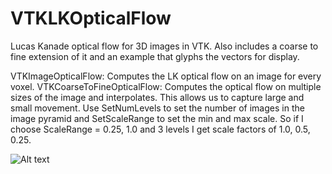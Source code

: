 # VTKLKOpticalFlow
Lucas Kanade optical flow for 3D images in VTK. Also includes a coarse to fine extension of it and an example that glyphs the vectors for display.

VTKImageOpticalFlow: Computes the LK optical flow on an image for every voxel.
VTKCoarseToFineOpticalFlow: Computes the optical flow on multiple sizes of the image and interpolates. This allows us to capture large and small movement. Use SetNumLevels to set the number of images in the image pyramid and SetScaleRange to set the min and max scale. So if I choose ScaleRange = 0.25, 1.0 and 3 levels I get scale factors of 1.0, 0.5, 0.25.

![Alt text](https://andaharoo.files.wordpress.com/2018/10/screenshot.png)
